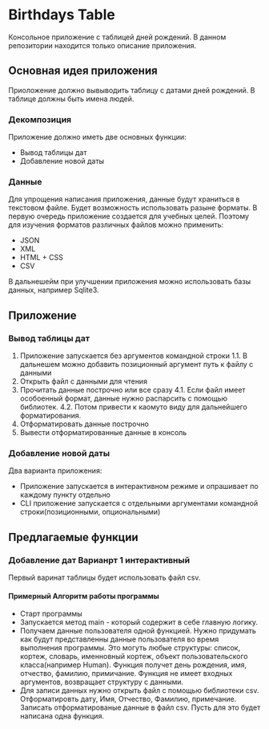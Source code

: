 # Birthdays Table

Консольное приложение с таблицей дней рождений. В данном репозитории находится только описание приложения. 

## Основная идея приложения

Приоложение должно вывыводить таблицу с датами дней рождений. В таблице должны быть имена людей. 


### Декомпозиция

Приложение должно иметь две основных функции:
- Вывод таблицы дат
- Добавление новой даты

### Данные

Для упрощения написания приложения, данные будут храниться в текстовом файле. Будет возможность использовать разыне форматы. 
В первую очередь приложение создается для учебных целей. Поэтому для изучения форматов различных файлов можно применить:
- JSON
- XML
- HTML + CSS
- CSV

В дальнешейм при улучшении приложения можно использовать базы данных, например Sqlite3.

## Приложение
### Вывод таблицы дат

1. Приложение запускается без аргументов командной строки
   1.1. В дальнешем можно добавить позиционный аргумент путь к файлу с данными
3. Открыть файл с данными для чтения
4. Прочитать данные построчно или все сразу
   4.1. Если файл имеет особоенный формат, данные нужно распарсить с помощью библиотек.
   4.2. Потом привести к каомуто виду для дальнейшего форматирования.
6. Отформатировать данные построчно
7. Вывести отформатированные данные в консоль

### Добавление новой даты

Два варианта приложения:

- Приложение запускается в интерактивном режиме и опрашивает по каждому пункту отдельно
- CLI приложение запускается с отдельными аргументами командной строки(позиционными, опциональными)

## Предлагаемые функции 

### Добавление дат Варианрт 1 интерактивный

Первый варинат таблицы будет использовать файл csv.

#### Примерный Алгоритм работы программы

- Старт программы 
- Запускается метод main - который содержит в себе главную логику.
- Получаем данные пользователя одной функцией. Нужно придумать как будут представленны данные пользователя во время выполнения программы. Это могуть любые структуры: список, кортеж, словарь, именновный кортеж, объект пользовательского класса(например Human). Функция получет день рождения, имя, отчество, фамилию, примичание. Функция не имеет входных аргументов, возвращает структуру с данными.
- Для записи данных нужно открыть файл с помощью библиотеки csv. Отформатировть дату, Имя, Отчество, Фамилию, примечание. Записать отформатированые данные в файл csv. Пусть для это будет написана одна функция.
